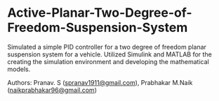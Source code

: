 # Active-Planar-Two-Degree-of-Freedom-Suspension-System
Simulated a simple PID controller for a two degree of freedom planar suspension system for a vehicle. Utilized Simulink and MATLAB for the creating the simulation environment and developing the mathematical models. 

Authors: Pranav. S (spranav1911@gmail.com), Prabhakar M.Naik (naikprabhakar96@gmail.com)
